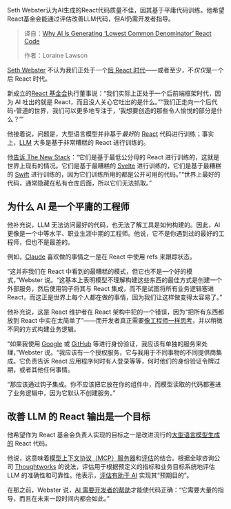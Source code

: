 <!--
title: AI为何只生成“平庸”的React代码？
cover: https://cdn.thenewstack.io/media/2025/10/e76690bf-react.jpg
summary: Seth Webster认为AI生成的React代码质量不佳，因其基于平庸代码训练。他希望React基金会能通过评估改善LLM代码，但AI仍需开发者指导。
-->

Seth Webster认为AI生成的React代码质量不佳，因其基于平庸代码训练。他希望React基金会能通过评估改善LLM代码，但AI仍需开发者指导。

> 译自：[Why AI Is Generating ‘Lowest Common Denominator’ React Code](https://thenewstack.io/why-ai-is-generating-lowest-common-denominator-react-code/)
> 
> 作者：Loraine Lawson

[Seth Webster](https://www.linkedin.com/in/swebster) 不认为我们正处于一个[后 React 时代](https://thenewstack.io/after-a-decade-of-react-is-frontend-a-post-react-world-now/)——或者至少，不*仅仅*是一个后 React 时代。

新成立的[React 基金会](https://thenewstack.io/new-react-foundation-to-manage-framework/)执行董事说：“我们实际上正处于一个后前端框架时代，因为 AI 吐出的就是 React，而且没人关心它吐出的是什么。”“我们正走向一个后代码-管道的世界，我们可以更多地专注于，‘我想要创造的那些令人愉悦的部分是什么？’”

他接着说，问题是，大型语言模型并非基于*最好*的 [React](https://thenewstack.io/react-compiler-is-coming/) 代码进行训练；事实上，[LLM](https://thenewstack.io/introduction-to-llms/) 大多是基于非常糟糕的 React 进行训练的。

他[告诉 The New Stack](https://thenewstack.io/react-foundation-leader-on-whats-next-for-the-framework/)：“它们是基于最低公分母的 React 进行训练的，这就是世界上现有的情况。它们是基于最糟糕的 [Svelte](https://thenewstack.io/svelte-adds-asynchronous-sync-inside-components/) 进行训练的，它们是基于最糟糕的 [Swift](https://thenewstack.io/get-started-with-swift/) 进行训练的，因为它们训练所用的都是公开可用的代码。”“世界上最好的代码，通常隐藏在私有仓库后面，所以它们无法抓取。”

## 为什么 AI 是一个平庸的工程师

他补充说，LLM 无法访问最好的代码，也无法了解工具是如何构建的。因此，AI 更像是一个中等水平、职业生涯中期的工程师。他说，它不是你遇到过的最好的工程师，但也不是最差的。

例如，[Claude](https://thenewstack.io/anthropics-claude-code-comes-to-web-and-mobile/) 喜欢做的事情之一是在 React 中使用 refs 来跟踪状态。

“这并非我们在 React 中看到的最糟糕的模式，但它也不是一个好的模式，”Webster 说。“这基本上表明模型不理解构建这些东西的最佳方式是创建一个外部服务，然后使用钩子将其与 React 集成，而不是试图将所有业务逻辑塞进 React，而这正是世界上每个人都在做的事情，因为我们让这样做变得太容易了。”

他补充说，这是 React 维护者在 React 架构中犯的一个错误，因为“把所有东西都放到 React 中实在太简单了”——而开发者真正需要[像工程师一样思考](https://thenewstack.io/ai-engineering-what-developers-need-to-think-about-in-2024/)，并以稍微不同的方式构建业务逻辑。

“如果我使用 [Google](https://thenewstack.io/googles-gemini-cli-agent-comes-to-zed/) 或 [GitHub](https://thenewstack.io/github-will-prioritize-migrating-to-azure-over-feature-development/) 等进行身份验证，我应该有单独的服务来处理，”Webster 说。“我应该有一个授权服务，它与我用于不同事物的不同提供商集成。它负责告诉 React 应用程序何时有人登录等等，何时他们的身份验证令牌过期，或者其他任何事情。

“那应该通过钩子集成。你不应该把它放在你的组件中，而模型读取的代码都塞进了业务逻辑中，因为它默认不创建服务。”

## 改善 LLM 的 React 输出是一个目标

他希望作为 React 基金会负责人实现的目标之一是改进流行的[大型语言模型生成的](https://thenewstack.io/better-llm-agent-quality-through-code-generation-and-rag/) React 代码。

他说，这意味着[模型上下文协议（MCP）服务器](https://thenewstack.io/10-mcp-servers-for-frontend-developers/)和[评估](https://thenewstack.io/where-ai-benchmarks-fall-short-and-how-to-evaluate-models-instead/)的结合。根据全球咨询公司 [Thoughtworks](https://www.thoughtworks.com/en-us/insights/decoder/a/ai-evals) 的说法，评估用于根据预定义的指标和业务目标系统地评估 LLM 的准确性和可靠性。他表示，[评估有助于 AI](https://thenewstack.io/ai-agentic-evaluation-tools-help-devs-fight-hallucinations/) 实现其“预期目的”。

在那之前，Webster 说，[AI 需要开发者的帮助](https://thenewstack.io/ai-generated-code-needs-refactoring-say-76-of-developers/)才能使代码正确：“它需要大量的指导，而且在未来一段时间内都会如此。”